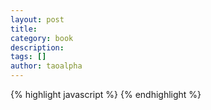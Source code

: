 ```yaml
---
layout: post
title: 
category: book
description: 
tags: [] 
author: taoalpha
---
```


{% highlight javascript %}
{% endhighlight %}

